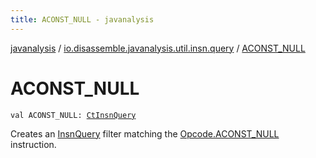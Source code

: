 ```yaml
---
title: ACONST_NULL - javanalysis
---
```


[javanalysis](../index.html) / [io.disassemble.javanalysis.util.insn.query](index.html) / [ACONST_NULL](./-a-c-o-n-s-t_-n-u-l-l.html)

# ACONST_NULL

`val ACONST_NULL: `[`CtInsnQuery`](-ct-insn-query/index.html)

Creates an [InsnQuery](-insn-query/index.html) filter matching the [Opcode.ACONST_NULL](#) instruction.

